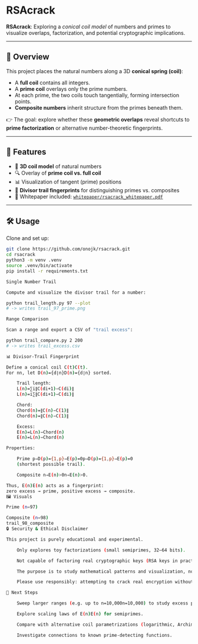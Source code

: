 # RSAcrack

**RSAcrack**: Exploring a *conical coil model* of numbers and primes to visualize overlaps, factorization, and potential cryptographic implications.

---

## 📖 Overview

This project places the natural numbers along a 3D **conical spring (coil)**:

- A **full coil** contains all integers.
- A **prime coil** overlays only the prime numbers.
- At each prime, the two coils touch tangentially, forming intersection points.
- **Composite numbers** inherit structure from the primes beneath them.

👉 The goal: explore whether these **geometric overlaps** reveal shortcuts to **prime factorization** or alternative number-theoretic fingerprints.

---

## 🚀 Features

- 📐 **3D coil model** of natural numbers
- 🔍 Overlay of **prime coil vs. full coil**
- 📊 Visualization of tangent (prime) positions
- 🧮 **Divisor trail fingerprints** for distinguishing primes vs. composites
- 📑 Whitepaper included: [`whitepaper/rsacrack_whitepaper.pdf`](whitepaper/rsacrack_whitepaper.pdf)

---

## 🛠 Usage

Clone and set up:

```bash
git clone https://github.com/onojk/rsacrack.git
cd rsacrack
python3 -m venv .venv
source .venv/bin/activate
pip install -r requirements.txt

Single Number Trail

Compute and visualize the divisor trail for a number:

python trail_length.py 97 --plot
# -> writes trail_97_prime.png

Range Comparison

Scan a range and export a CSV of "trail excess":

python trail_compare.py 2 200
# -> writes trail_excess.csv

📊 Divisor-Trail Fingerprint

Define a conical coil C(t)C(t).
For nn, let D(n)={d∣n}D(n)={d∣n} sorted.

    Trail length:
    L(n)=∑i∥C(di+1)−C(di)∥
    L(n)=i∑​∥C(di+1​)−C(di​)∥

    Chord:
    Chord(n)=∥C(n)−C(1)∥
    Chord(n)=∥C(n)−C(1)∥

    Excess:
    E(n)=L(n)−Chord(n)
    E(n)=L(n)−Chord(n)

Properties:

    Prime p⇒D(p)={1,p}⇒E(p)=0p⇒D(p)={1,p}⇒E(p)=0
    (shortest possible trail).

    Composite n⇒E(n)>0n⇒E(n)>0.

Thus, E(n)E(n) acts as a fingerprint:
zero excess → prime, positive excess → composite.
🖼 Visuals

Prime (n=97)

Composite (n=98)
trail_98_composite
🔒 Security & Ethical Disclaimer

This project is purely educational and experimental.

    Only explores toy factorizations (small semiprimes, 32–64 bits).

    Not capable of factoring real cryptographic keys (RSA keys in practice are 2048+ bits).

    The purpose is to study mathematical patterns and visualization, not to attack real systems.

    Please use responsibly: attempting to crack real encryption without permission is illegal and unethical.

🔮 Next Steps

    Sweep larger ranges (e.g. up to n=10,000n=10,000) to study excess patterns.

    Explore scaling laws of E(n)E(n) for semiprimes.

    Compare with alternative coil parametrizations (logarithmic, Archimedean, etc.).

    Investigate connections to known prime-detecting functions.
